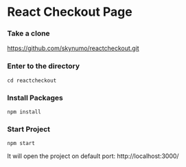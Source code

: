 # React Checkout Page

### Take a clone
https://github.com/skynumo/reactcheckout.git

### Enter to the directory 
`cd reactcheckout`

### Install Packages
`npm install`

### Start Project
`npm start`

It will open the project on default port: 
http://localhost:3000/
